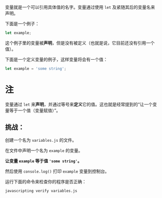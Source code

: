变量就是一个可以引用具体值的名字。变量通过使用 `let` 及紧随其后的变量名来声明。

下面是一个例子：

```js
let example;
```

这个例子里的变量被**声明**，但是没有被定义（也就是说，它目前还没有引用一个值）。

下面是一个定义变量的例子，这样变量将会有一个值：


```js
let example = 'some string';
```

# 注 

变量通过 `let` 来**声明**，并通过等号来**定义**它的值。这也就是经常提到的“让一个变量等于一个值（变量赋值）”。

## 挑战：

创建一个名为 `variables.js` 的文件。

在文件中声明一个名为 `example` 的变量。

**让变量 `example` 等于值 `'some string'`。**

然后使用 `console.log()` 打印 `example` 变量到控制台。

运行下面的命令来检查你的程序是否正确：

`javascripting verify variables.js`
